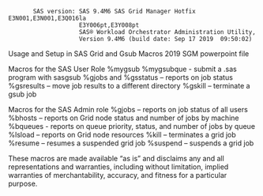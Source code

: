            SAS version: SAS 9.4M6 SAS Grid Manager Hotfix E3N001,E3N001,E3Q016la
                        E3Y006pt,E3Y008pt
                        SAS® Workload Orchestrator Administration Utility,
                        Version 9.4M6 (build date: Sep 17 2019  09:50:02)

Usage and Setup in SAS Grid and Gsub Macros 2019 SGM powerpoint file

Macros for the SAS User Role
%mygsub %mygsubque - submit a .sas program with sasgsub
%gjobs and %gsstatus – reports on job status
%gsresults – move job results to a different directory
%gskill – terminate a gsub job

Macros for the SAS Admin role
%gjobs – reports on job status of all users
%bhosts – reports on Grid node status and number of jobs by machine
%bqueues - reports on queue priority, status, and number of jobs by queue
%lsload – reports on Grid node resources
%kill – terminates a grid job
%resume – resumes a suspended grid job
%suspend – suspends a grid job

These macros are made available “as is” and disclaims any and all representations
and warranties, including without limitation, implied warranties of
merchantability, accuracy, and fitness for a particular purpose.